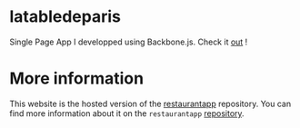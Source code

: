 # latabledeparis

Single Page App I developped using Backbone.js. Check it [out](http://anthonyray.github.io/latabledeparis/) ! 

# More information

This website is the hosted version of the [restaurantapp](https://github.com/anthonyray/restaurantapp) repository. You can find more information about it on the ```restaurantapp``` [repository](https://github.com/anthonyray/restaurantapp). 
